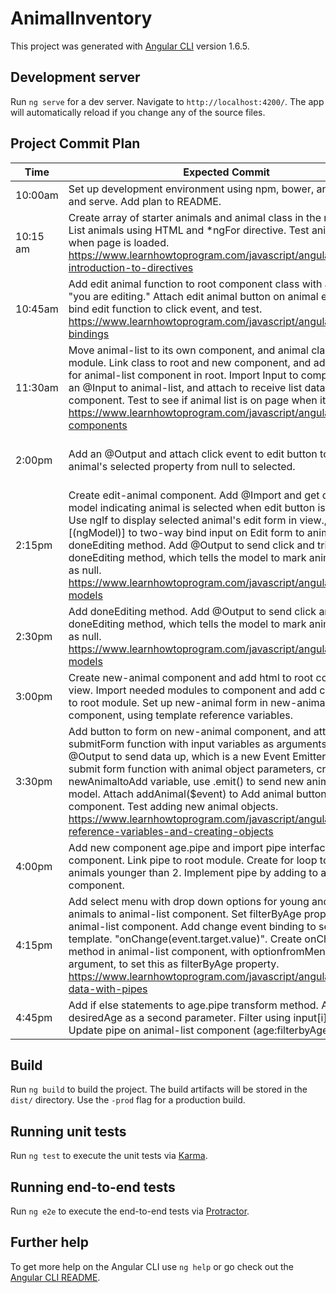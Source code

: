 # AnimalInventory

This project was generated with [Angular CLI](https://github.com/angular/angular-cli) version 1.6.5.

## Development server

Run `ng serve` for a dev server. Navigate to `http://localhost:4200/`. The app will automatically reload if you change any of the source files.

## Project Commit Plan
| Time     | Expected Commit                                                                                                                                                                                                                                                                                                                                                                                                                                                                                                           | Notes                                                                                                                                              |
|----------|---------------------------------------------------------------------------------------------------------------------------------------------------------------------------------------------------------------------------------------------------------------------------------------------------------------------------------------------------------------------------------------------------------------------------------------------------------------------------------------------------------------------------|----------------------------------------------------------------------------------------------------------------------------------------------------|
| 10:00am  | Set up development environment using npm, bower, angular/cli and serve. Add plan to README.                                                                                                                                                                                                                                                                                                                                                                                                                               |                                                                                                                                                    |
| 10:15 am | Create array of starter animals and animal class in the root module. List animals using HTML and *ngFor directive. Test animals in view when page is loaded. https://www.learnhowtoprogram.com/javascript/angular/views-introduction-to-directives                                                                                                                                                                                                                                                                        |                                                                                                                                                    |
| 10:45am  | Add edit animal function to root component class with an alert "you are editing." Attach edit animal button on animal entries and bind edit function to click event, and test. https://www.learnhowtoprogram.com/javascript/angular/event-bindings                                                                                                                                                                                                                                                                        |                                                                                                                                                    |
| 11:30am  | Move animal-list to its own component, and animal class to its own module. Link class to root and new component, and add html tag for animal-list component in root. Import Input to components. Add an @Input to animal-list, and attach to receive list data from root component. Test to see if animal list is on page when it loads. https://www.learnhowtoprogram.com/javascript/angular/nested-components                                                                                                           | Re-did this step multiple times. Issue was "let currentAnimal of childAnimalList" said of masterAnimal list instead.                               |
| 2:00pm   | Add an @Output and attach click event to edit button to change animal's selected property from null to selected.                                                                                                                                                                                                                                                                                                                                                                                                          | Re-did this step multiple times. Issue was no argument (currentAnimal) passed in to editAnimalButtonHasBeenClicked(currentAnimal) on button click. |
| 2:15pm   |  Create edit-animal component. Add @Import and get data from model indicating animal is selected when edit button is clicked. Use ngIf to display selected animal's edit form in view.,Use [(ngModel)] to two-way bind input on Edit form to animal. Add doneEditing method. Add @Output to send click and trigger doneEditing method, which tells the model to mark animal.Selected as null. https://www.learnhowtoprogram.com/javascript/angular/editing-models                                                         |                                                                                                                                                    |
| 2:30pm   | Add doneEditing method. Add @Output to send click and trigger doneEditing method, which tells the model to mark animal.Selected as null. https://www.learnhowtoprogram.com/javascript/angular/editing-models                                                                                                                                                                                                                                                                                                              |                                                                                                                                                    |
| 3:00pm   | Create new-animal component and add html to root component view. Import needed modules to component and add component to root module. Set up new-animal form in new-animal component, using template reference variables.                                                                                                                                                                                                                                                                                                 |                                                                                                                                                    |
| 3:30pm   | Add button to form on new-animal component, and attach submitForm function with input variables as arguments. Add @Output to send data up, which is a new Event Emitter. Define submit form function with animal object parameters, creating newAnimaltoAdd variable, use .emit() to send new animal up to model. Attach addAnimal($event) to Add animal button on root component. Test adding new animal objects. https://www.learnhowtoprogram.com/javascript/angular/template-reference-variables-and-creating-objects |                                                                                                                                                    |
| 4:00pm   | Add new component age.pipe and import pipe interface to component. Link pipe to root module. Create for loop to filter only animals younger than 2. Implement pipe by adding to animal-list component.                                                                                                                                                                                                                                                                                                                    |                                                                                                                                                    |
| 4:15pm   | Add select menu with drop down options for young and mature animals to animal-list component. Set filterByAge property on animal-list component. Add change event binding to select in template.  "onChange(event.target.value)". Create onChange method in animal-list component, with optionfromMenu as an argument, to set this as filterByAge property. https://www.learnhowtoprogram.com/javascript/angular/filtering-data-with-pipes                                                                                |                                                                                                                                                    |
| 4:45pm   | Add if else statements to age.pipe transform method. Add desiredAge as a second parameter. Filter using input[i].age.  Update pipe on animal-list component (age:filterbyAge).                                                                                                                                                                                                                                                                                                                                            |                                                                                                                                                    |                                                                                                                                             |
## Build

Run `ng build` to build the project. The build artifacts will be stored in the `dist/` directory. Use the `-prod` flag for a production build.

## Running unit tests

Run `ng test` to execute the unit tests via [Karma](https://karma-runner.github.io).

## Running end-to-end tests

Run `ng e2e` to execute the end-to-end tests via [Protractor](http://www.protractortest.org/).

## Further help

To get more help on the Angular CLI use `ng help` or go check out the [Angular CLI README](https://github.com/angular/angular-cli/blob/master/README.md).
